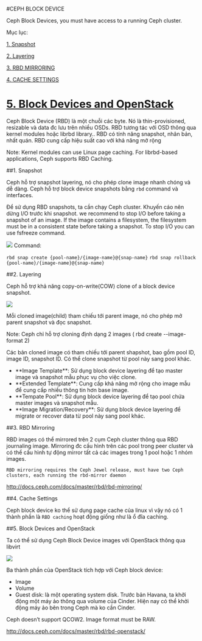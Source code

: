 #CEPH BLOCK DEVICE

Ceph Block Devices, you must have access to a running Ceph cluster.

Mục lục:

[1. Snapshot](#1)

[2. Layering](#2)

[3. RBD MIRRORING](#3)

[4. CACHE SETTINGS](#4)

[5. Block Devices and OpenStack](#5)
====================

Ceph Block Device (RBD) là một chuỗi các byte. Nó là thin-provisioned, resizable và data đc lưu trên nhiều OSDs. RBD tương tác với OSD thông qua kernel modules hoặc librbd library.. RBD có tính năng snapshot, nhân bản, nhất quán. RBD cung cấp hiệu suất cao với khả năng mở rộng 

Note: Kernel modules can use Linux page caching. For librbd-based applications, Ceph supports RBD Caching.

<a name="1"></a>
##1. Snapshot 

Ceph hỗ trợ snapshot layering, nó cho phép clone image nhanh chóng và dễ dàng. Ceph hỗ trợ block device snapshots bằng `rbd` command và interfaces. 

Để sử dụng RBD snapshots, ta cần chạy Ceph cluster. Khuyến cáo nên dừng I/O trước khi snapshot.  we recommend to stop I/O before taking a snapshot of an image. If the image contains a filesystem, the filesystem must be in a consistent state before taking a snapshot. To stop I/O you can use fsfreeze command.

<img src=http://i.imgur.com/khK02Ly.png>
Command:

`rbd snap create {pool-name}/{image-name}@{snap-name}`
`rbd snap rollback {pool-name}/{image-name}@{snap-name}`

<a name="2"></a>
##2. Layering

Ceph hỗ trợ khả năng copy-on-write(COW) clone of a block device snapshot.

<img src=http://i.imgur.com/eFDiGDl.png>

Mỗi cloned image(child) tham chiếu tới parent image, nó cho phép mở parent snapshot và đọc snapshot.

Note: Ceph chỉ hỗ trợ cloning định dạng 2 images ( rbd create --image-format 2)

Các bản cloned image có tham chiếu tới parent shapshot, bao gồm pool ID, image ID, snapshot ID. Có thể clone snapshot từ pool này sang pool khác. 
<ul>
<li>**Image Template**: Sử dụng block device layering để tạo master image và snapshot mẫu phục vụ cho việc clone.
<li>**Extended Template**: Cung cấp khả năng mở rộng cho image mẫu để cung cấp nhiều thông tin hơn base image. 
<li>**Tempate Pool**: Sử dụng block device layering để tạo pool chứa master images và snapshot mẫu. 
<li>**Image Migration/Recovery**: Sử dụng block device layering để migrate or recover data từ pool này sang pool khác.
</ul> 

<a name="3"></a>
##3. RBD Mirroring

RBD images có thể mirrored trên 2 cụm Ceph cluster thông qua RBD journaling image. Mirroring đc cấu hình trên các pool trong peer cluster và có thể cấu hình tự động mirror tất cả các images trong 1 pool hoặc 1 nhóm images. 

`RBD mirroring requires the Ceph Jewel release, must have two Ceph clusters, each running the rbd-mirror daemon`


http://docs.ceph.com/docs/master/rbd/rbd-mirroring/

<a name="4"></a>
##4. Cache Settings

Ceph block device ko thể sử dụng page cache của linux vì vậy nó có 1 thành phần là `RBD caching` hoạt động giống như là ổ đĩa caching. 

<a name="5"></a>
##5. Block Devices and OpenStack

Ta có thể sử dụng Ceph Block Device images với OpenStack thông qua libvirt

<img src=http://i.imgur.com/CLMLPBq.png>

Ba thành phần của OpenStack tích hợp với Ceph block device:
<ul>
<li>Image
<li>Volume
<li>Guest disk: là một operating system disk. Trước bản Havana, ta khởi động một máy ảo thông qua volume của Cinder. Hiện nay có thể khởi động máy ảo bên trong Ceph mà ko cần Cinder. 
</ul>

Ceph doesn’t support QCOW2. Image format must be RAW.

http://docs.ceph.com/docs/master/rbd/rbd-openstack/











